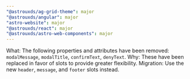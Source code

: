 ```yaml
---
"@astrouxds/ag-grid-theme": major
"@astrouxds/angular": major
"astro-website": major
"@astrouxds/react": major
"@astrouxds/astro-web-components": major
---
```


What: The following properties and attributes have been removed: `modalMessage`, `modalTitle`, `confirmText`, `denyText`.
Why: These have been replaced in favor of slots to provide greater flexibility.
Migration: Use the new `header`, `message`, and `footer` slots instead.
